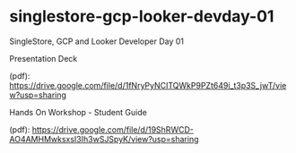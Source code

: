 # singlestore-gcp-looker-devday-01
SingleStore, GCP and Looker Developer Day 01

Presentation Deck 

(pdf): https://drive.google.com/file/d/1fNryPyNCITQWkP9PZt649i_t3p3S_jwT/view?usp=sharing

Hands On Workshop - Student Guide

(pdf): https://drive.google.com/file/d/19ShRWCD-AO4AMHMwksxsI3Ih3wSJSpyK/view?usp=sharing
